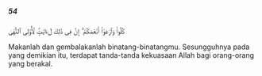 ##### 54

<span class="ayah">كُلُوا۟ وَٱرْعَوْا۟ أَنْعَٰمَكُمْ ۗ إِنَّ فِى ذَٰلِكَ لَءَايَٰتٍۢ لِّأُو۟لِى ٱلنُّهَىٰ</span>

<span class="ayah_translation">Makanlah dan gembalakanlah binatang-binatangmu. Sesungguhnya pada yang demikian itu, terdapat tanda-tanda kekuasaan Allah bagi orang-orang yang berakal.</span>
